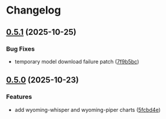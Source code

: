 # Changelog

## [0.5.1](https://github.com/mikesmitty/wyoming-helm/compare/wyoming-whisper-v0.5.0...wyoming-whisper-v0.5.1) (2025-10-25)


### Bug Fixes

* temporary model download failure patch ([7f9b5bc](https://github.com/mikesmitty/wyoming-helm/commit/7f9b5bcfebf35d0227c1299c909f9e8cf7b01c0d))

## [0.5.0](https://github.com/mikesmitty/wyoming-helm/compare/wyoming-whisper-v0.4.0...wyoming-whisper-v0.5.0) (2025-10-23)


### Features

* add wyoming-whisper and wyoming-piper charts ([5fcbd4e](https://github.com/mikesmitty/wyoming-helm/commit/5fcbd4ee1371e5817032861074c6561ddc41bcfa))
